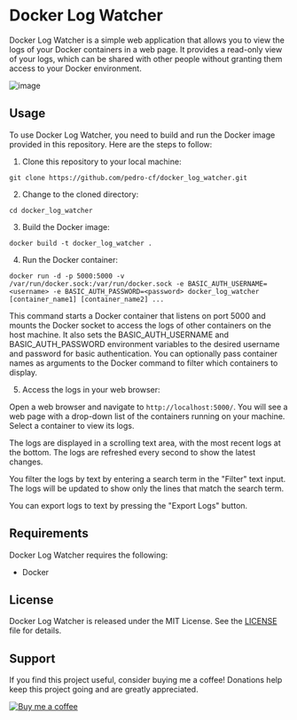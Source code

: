 # Docker Log Watcher

Docker Log Watcher is a simple web application that allows you to view the logs of your Docker containers in a web page. It provides a read-only view of your logs, which can be shared with other people without granting them access to your Docker environment.

![image](https://user-images.githubusercontent.com/4175430/220098454-7a307bae-551d-4250-8ddf-68b0b0e50dc0.png)


## Usage

To use Docker Log Watcher, you need to build and run the Docker image provided in this repository. Here are the steps to follow:

1. Clone this repository to your local machine:

```
git clone https://github.com/pedro-cf/docker_log_watcher.git
```

2. Change to the cloned directory:

```
cd docker_log_watcher
```

3. Build the Docker image:

```
docker build -t docker_log_watcher .
```

4. Run the Docker container:

```
docker run -d -p 5000:5000 -v /var/run/docker.sock:/var/run/docker.sock -e BASIC_AUTH_USERNAME=<username> -e BASIC_AUTH_PASSWORD=<password> docker_log_watcher [container_name1] [container_name2] ...
```

This command starts a Docker container that listens on port 5000 and mounts the Docker socket to access the logs of other containers on the host machine. It also sets the BASIC_AUTH_USERNAME and BASIC_AUTH_PASSWORD environment variables to the desired username and password for basic authentication. You can optionally pass container names as arguments to the Docker command to filter which containers to display.

5. Access the logs in your web browser:

Open a web browser and navigate to `http://localhost:5000/`. You will see a web page with a drop-down list of the containers running on your machine. Select a container to view its logs.

The logs are displayed in a scrolling text area, with the most recent logs at the bottom. The logs are refreshed every second to show the latest changes.

You filter the logs by text by entering a search term in the "Filter" text input. The logs will be updated to show only the lines that match the search term.

You can export logs to text by pressing the "Export Logs" button.

## Requirements

Docker Log Watcher requires the following:

* Docker

## License

Docker Log Watcher is released under the MIT License. See the [LICENSE](LICENSE) file for details.

## Support

If you find this project useful, consider buying me a coffee! Donations help keep this project going and are greatly appreciated.

[![Buy me a coffee](https://img.shields.io/badge/-Buy%20me%20a%20coffee-orange?logo=buy-me-a-coffee&logoColor=white&style=for-the-badge)](https://www.buymeacoffee.com/pedro_cf)
